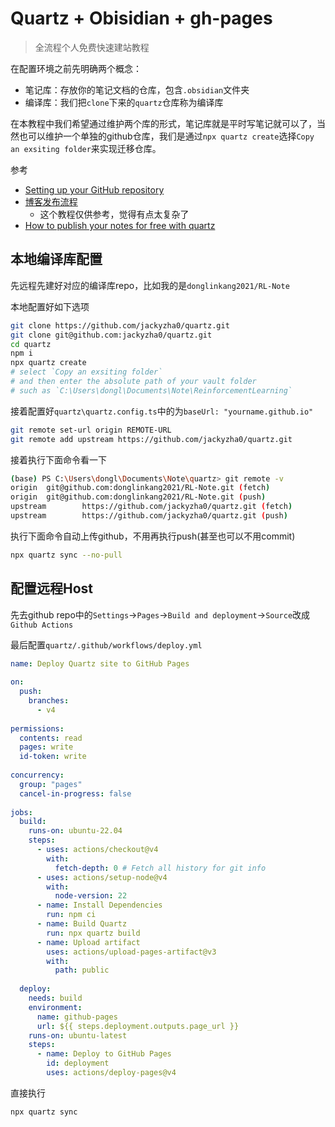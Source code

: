 # Quartz + Obisidian + gh-pages

> 全流程个人免费快速建站教程

在配置环境之前先明确两个概念：

- 笔记库：存放你的笔记文档的仓库，包含`.obsidian`文件夹
- 编译库：我们把`clone`下来的`quartz`仓库称为编译库

在本教程中我们希望通过维护两个库的形式，笔记库就是平时写笔记就可以了，当然也可以维护一个单独的github仓库，我们是通过`npx quartz create`选择`Copy an exsiting folder`来实现迁移仓库。

参考

- [Setting up your GitHub repository](https://quartz.jzhao.xyz/setting-up-your-GitHub-repository)
- [博客发布流程](https://8cat.life/others/%E5%8D%9A%E5%AE%A2%E5%8F%91%E5%B8%83%E6%B5%81%E7%A8%8B)
  - 这个教程仅供参考，觉得有点太复杂了
- [How to publish your notes for free with quartz](https://www.youtube.com/watch?v=6s6DT1yN4dw&t=227s&ab_channel=NicolevanderHoeven)

## 本地编译库配置

先远程先建好对应的编译库repo，比如我的是`donglinkang2021/RL-Note`

本地配置好如下选项

```bash
git clone https://github.com/jackyzha0/quartz.git
git clone git@github.com:jackyzha0/quartz.git
cd quartz
npm i
npx quartz create
# select `Copy an exsiting folder` 
# and then enter the absolute path of your vault folder
# such as `C:\Users\dongl\Documents\Note\ReinforcementLearning` 
```

接着配置好`quartz\quartz.config.ts`中的为`baseUrl: "yourname.github.io"`

```bash
git remote set-url origin REMOTE-URL
git remote add upstream https://github.com/jackyzha0/quartz.git
```

接着执行下面命令看一下

```bash
(base) PS C:\Users\dongl\Documents\Note\quartz> git remote -v
origin  git@github.com:donglinkang2021/RL-Note.git (fetch)
origin  git@github.com:donglinkang2021/RL-Note.git (push)
upstream        https://github.com/jackyzha0/quartz.git (fetch)
upstream        https://github.com/jackyzha0/quartz.git (push)
```

执行下面命令自动上传github，不用再执行push(甚至也可以不用commit)

```bash
npx quartz sync --no-pull
```

## 配置远程Host

先去github repo中的`Settings`->`Pages`->`Build and deployment`->`Source`改成`Github Actions`

最后配置`quartz/.github/workflows/deploy.yml`

```yml
name: Deploy Quartz site to GitHub Pages
 
on:
  push:
    branches:
      - v4
 
permissions:
  contents: read
  pages: write
  id-token: write
 
concurrency:
  group: "pages"
  cancel-in-progress: false
 
jobs:
  build:
    runs-on: ubuntu-22.04
    steps:
      - uses: actions/checkout@v4
        with:
          fetch-depth: 0 # Fetch all history for git info
      - uses: actions/setup-node@v4
        with:
          node-version: 22
      - name: Install Dependencies
        run: npm ci
      - name: Build Quartz
        run: npx quartz build
      - name: Upload artifact
        uses: actions/upload-pages-artifact@v3
        with:
          path: public
 
  deploy:
    needs: build
    environment:
      name: github-pages
      url: ${{ steps.deployment.outputs.page_url }}
    runs-on: ubuntu-latest
    steps:
      - name: Deploy to GitHub Pages
        id: deployment
        uses: actions/deploy-pages@v4
```

直接执行

```bash
npx quartz sync
```
